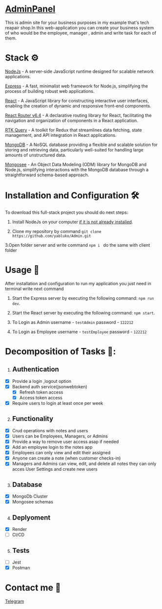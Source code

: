 # [AdminPanel](https://adminapp-ekt5.onrender.com)

This is admin site for your business purposes in my example that's tech reapair shop.In this web-application you can create your business system of who would be the employee, manager , admin and write task for each of them.

# Stack ⚙️

[NodeJs](https://nodejs.org/en) - A server-side JavaScript runtime designed for scalable network applications.

[Express](https://expressjs.com/) - A fast, minimalist web framework for Node.js, simplifying the process of building robust web applications.

[React](https://react.dev/) - A JavaScript library for constructing interactive user interfaces, enabling the creation of dynamic and responsive front-end components.

[React Router v6.4](https://reactrouter.com/en/main) - A declarative routing library for React, facilitating the navigation and organization of components in a React application.

[RTK Query](https://redux-toolkit.js.org/rtk-query/overview) - A toolkit for Redux that streamlines data fetching, state management, and API integration in React applications.

[MongoDB](https://www.mongodb.com/it-it) - A NoSQL database providing a flexible and scalable solution for storing and retrieving data, particularly well-suited for handling large amounts of unstructured data.

[Mongosee](https://mongoosejs.com/) - An Object Data Modeling (ODM) library for MongoDB and Node.js, simplifying interactions with the MongoDB database through a straightforward schema-based approach.

# Installation and Configuration 🛠️

To download this full-stack project you should do next steps:

1. Install NodeJs on your computer [if it is not already installed](https://nodejs.org/en).

2. Clone my repository by command `git clone https://github.com/yabluko/Admin.git`

3.Open folder server and write command `npm i ` do the same with client folder

# Usage 🚀

After installation and configuration to run my application you just need in terminal write next command

1. Start the Express server by executing the following command: `npm run dev`.

2. Start the React server by executing the following command: `npm start`.

3. To Login as Admin username - `testAdmin` password - `122212` 

4. To Login as Employee username - `testEmployee` password - `122212` 

# Decomposition of Tasks 📝:

1. ## Authentication

- [x] Provide a login ,logout option
- [x] Backend auth service(jsonwebtoken)
  - [x] Refresh token access
  - [x] Access token access
- [x] Require users to login at least once per week

2. ## Functionality

- [x] Crud operations with notes and users
- [x] Users can be Employees, Managers, or Admins
- [x] Provide a way to remove user access asap if needed
- [x] Add an employee login to the notes app
- [x] Employees can only view and edit their assigned
- [x] Anyone can create a note (when customer checks-in)
- [x] Managers and Admins can view, edit, and delete all notes they can only acces User Settings and create new users

3. ## Database

- [x] MongoDb Cluster
- [x] Mongosee schemas

4. ## Deplyoment

- [x] Render
- [ ] CI/CD

5. ## Tests

- [ ] Jest
- [x] Postman

# Contact me 📱

[Telegram](https://t.me/zhushchonka)

